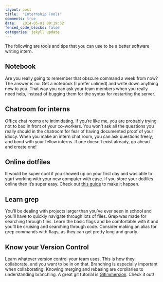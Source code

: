 ```yaml
---
layout: post
title:  "Internship Tools"
comments: true
date:   2014-05-01 09:19:32
fenced_code_blocks: false
categories: jekyll update
---
```


The following are tools and tips that you can use to be a better software writing intern.


Notebook
-----------
Are you really going to remember that obscure command a week from now? The answer is no. Get a notebook (I prefer unlined)
and write down anything new to you. That way you can ask your team members when you really need help, instead of bugging
them for the syntax for restarting the server.


Chatroom for interns
-----------
Office chat rooms are intimidating. If you’re like me, you are probably trying not to bad
in front of your co-workers. You won’t ask all the questions you really should in the chatroom for fear
of having documented proof of your idiocy. When you make an intern chat room, you can ask questions freely, and
bond with your fellow interns. If one doesn’t exist already, go ahead and create one!


Online dotfiles
-----------
It would be super cool if you showed up on your first day and was able to start working with your new computer with ease.
If you store your dotfiles online then it’s super easy. Check out
[this guide](http://blog.smalleycreative.com/tutorials/using-git-and-github-to-manage-your-dotfiles/) to make it happen.


Learn grep
-----------
You’ll be dealing with projects larger than you’ve ever seen in school and you’ll have to quickly navigate
through lots of files. Grep was made for searching through files. Learn the basic flags and be comfortable with it
and you’ll be cruising and searching through code. Consider making an alias for grep commands with flags, as they
can get pretty long and gnarly.


Know your Version Control
-----------
Learn whatever version control your team uses. This is how they collaborate, and you want to be in on that. Branching
is especially important when collaborating. Knowing merging and rebasing are corollaries to understanding branching.
A great git tutorial is [GitImmersion](http://gitimmersion.com/). Check it out!

